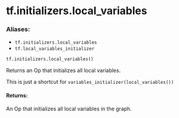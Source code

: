 <div itemscope itemtype="http://developers.google.com/ReferenceObject">
<meta itemprop="name" content="tf.initializers.local_variables" />
<meta itemprop="path" content="Stable" />
</div>

# tf.initializers.local_variables

### Aliases:

* `tf.initializers.local_variables`
* `tf.local_variables_initializer`

``` python
tf.initializers.local_variables()
```

Returns an Op that initializes all local variables.

This is just a shortcut for `variables_initializer(local_variables())`

#### Returns:

An Op that initializes all local variables in the graph.